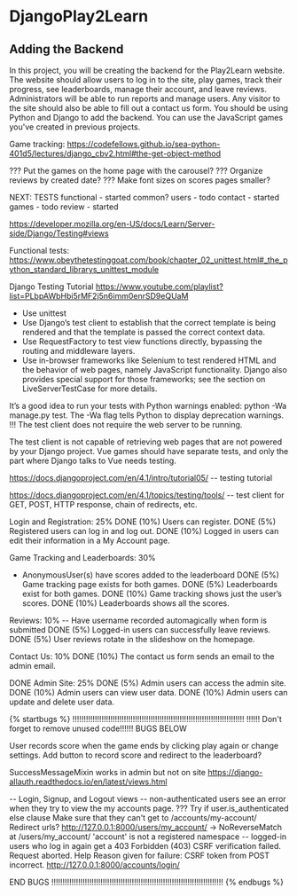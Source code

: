 # DjangoPlay2Learn
## Adding the Backend

In this project, you will be creating the backend for the Play2Learn website.
The website should allow users to log in to the site, play games, track their progress, see leaderboards, manage their account, and leave reviews.
Administrators will be able to run reports and manage users.
Any visitor to the site should also be able to fill out a contact us form.
You should be using Python and Django to add the backend.
You can use the JavaScript games you've created in previous projects.


Game tracking:
https://codefellows.github.io/sea-python-401d5/lectures/django_cbv2.html#the-get-object-method

??? Put the games on the home page with the carousel?
??? Organize reviews by created date?
??? Make font sizes on scores pages smaller?

NEXT: TESTS
functional - started
common?
users - todo
contact - started
games - todo
review - started

https://developer.mozilla.org/en-US/docs/Learn/Server-side/Django/Testing#views


Functional tests:
https://www.obeythetestinggoat.com/book/chapter_02_unittest.html#_the_python_standard_librarys_unittest_module

Django Testing Tutorial
https://www.youtube.com/playlist?list=PLbpAWbHbi5rMF2j5n6imm0enrSD9eQUaM

* Use unittest
* Use Django’s test client to establish that the correct template is being rendered and that the template is passed the correct context data.
* Use RequestFactory to test view functions directly, bypassing the routing and middleware layers.
* Use in-browser frameworks like Selenium to test rendered HTML and the behavior of web pages, namely JavaScript functionality. Django also provides special support for those frameworks; see the section on LiveServerTestCase for more details.

It’s a good idea to run your tests with Python warnings enabled: python -Wa manage.py test. The -Wa flag tells Python to display deprecation warnings.
!!! The test client does not require the web server to be running.

The test client is not capable of retrieving web pages that are not powered by your Django project. Vue games should have separate tests, and only the part where Django talks to Vue needs testing.

https://docs.djangoproject.com/en/4.1/intro/tutorial05/
-- testing tutorial

https://docs.djangoproject.com/en/4.1/topics/testing/tools/
-- test client for GET, POST, HTTP response, chain of redirects, etc.



Login and Registration: 25%
DONE (10%) Users can register.
DONE (5%) Registered users can log in and log out.
DONE (10%) Logged in users can edit their information in a My Account page.


Game Tracking and Leaderboards: 30%
* AnonymousUser(s) have scores added to the leaderboard
DONE (5%) Game tracking page exists for both games.
DONE (5%) Leaderboards exist for both games.
DONE (10%) Game tracking shows just the user’s scores.
DONE (10%) Leaderboards shows all the scores.

Reviews: 10%
-- Have username recorded automagically when form is submitted
DONE (5%) Logged-in users can successfully leave reviews.
DONE (5%) User reviews rotate in the slideshow on the homepage.

Contact Us: 10%
DONE (10%) The contact us form sends an email to the admin email.

DONE Admin Site: 25%
DONE (5%) Admin users can access the admin site.
DONE (10%) Admin users can view user data.
DONE (10%) Admin users can update and delete user data.


{% startbugs %}
!!!!!!!!!!!!!!!!!!!!!!!!!!!!!!!!!!!!!!!!!!!!!!!!!!!!!!!!!!!!!!!!!!!!!!!!!!!!!
!!!!!! Don't forget to remove unused code!!!!!!
BUGS BELOW

User records score when the game ends by clicking play again or change settings. Add button to record score and redirect to the leaderboard?

SuccessMessageMixin works in admin but not on site
https://django-allauth.readthedocs.io/en/latest/views.html

-- Login, Signup, and Logout views
    -- non-authenticated users see an error when they try to view the my accounts page.
    ??? Try if user.is_authenticated else clause
    Make sure that they can't get to /accounts/my-account/
    Redirect urls?
    http://127.0.0.1:8000/users/my_account/
    -> NoReverseMatch at /users/my_account/
    'account' is not a registered namespace
    -- logged-in users who log in again get a 403
    Forbidden (403)
    CSRF verification failed. Request aborted.
    Help
    Reason given for failure:
    CSRF token from POST incorrect.
    http://127.0.0.1:8000/accounts/login/

END BUGS
!!!!!!!!!!!!!!!!!!!!!!!!!!!!!!!!!!!!!!!!!!!!!!!!!!!!!!!!!!!!!!!!!!!!!!!!!!!!!
{% endbugs %}

